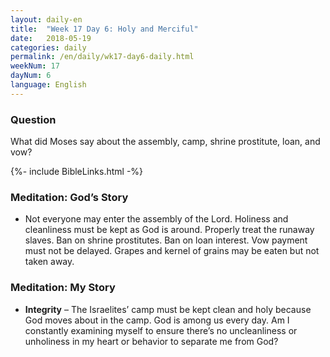```yaml
---
layout: daily-en
title:  "Week 17 Day 6: Holy and Merciful"
date:   2018-05-19
categories: daily
permalink: /en/daily/wk17-day6-daily.html
weekNum: 17
dayNum: 6
language: English
---
```


### Question    
What did Moses say about the assembly, camp, shrine prostitute, loan, and vow?

{%- include BibleLinks.html -%}

### Meditation: God’s Story  
+ Not everyone may enter the assembly of the Lord. Holiness and cleanliness must be kept as God is around. Properly treat the runaway slaves. Ban on shrine prostitutes. Ban on loan interest. Vow payment must not be delayed. Grapes and kernel of grains may be eaten but not taken away.

### Meditation: My Story  
+ **Integrity** – The Israelites’ camp must be kept clean and holy because God moves about in the camp. God is among us every day. Am I constantly examining myself to ensure there’s no uncleanliness or unholiness in my heart or behavior to separate me from God? 

